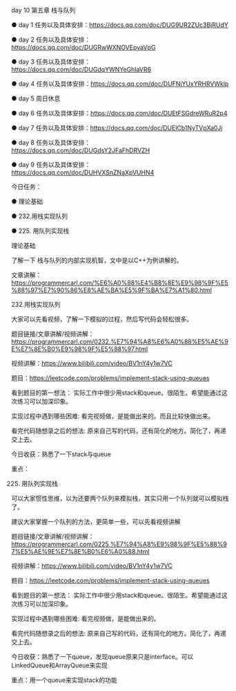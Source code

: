 day 10  第五章 栈与队列
 
● day 1 任务以及具体安排：https://docs.qq.com/doc/DUG9UR2ZUc3BjRUdY  

● day 2 任务以及具体安排：https://docs.qq.com/doc/DUGRwWXNOVEpyaVpG  

● day 3 任务以及具体安排：https://docs.qq.com/doc/DUGdqYWNYeGhlaVR6 

● day 4 任务以及具体安排：https://docs.qq.com/doc/DUFNjYUxYRHRVWklp 

● day 5 周日休息

● day 6 任务以及具体安排：https://docs.qq.com/doc/DUEtFSGdreWRuR2p4 

● day 7 任务以及具体安排：https://docs.qq.com/doc/DUElCb1NyTVpXa0Jj 

● day 8 任务以及具体安排：https://docs.qq.com/doc/DUGdsY2JFaFhDRVZH 

● day 9 任务以及具体安排：https://docs.qq.com/doc/DUHVXSnZNaXpVUHN4 


今日任务：

● 理论基础

● 232.用栈实现队列

● 225. 用队列实现栈

理论基础 

了解一下 栈与队列的内部实现机智，文中是以C++为例讲解的。 

文章讲解：https://programmercarl.com/%E6%A0%88%E4%B8%8E%E9%98%9F%E5%88%97%E7%90%86%E8%AE%BA%E5%9F%BA%E7%A1%80.html   

 232.用栈实现队列 

大家可以先看视频，了解一下模拟的过程，然后写代码会轻松很多。

题目链接/文章讲解/视频讲解：https://programmercarl.com/0232.%E7%94%A8%E6%A0%88%E5%AE%9E%E7%8E%B0%E9%98%9F%E5%88%97.html   

视频讲解：https://www.bilibili.com/video/BV1nY4y1w7VC

题目：https://leetcode.com/problems/implement-stack-using-queues

看到题目的第一想法： 实际工作中很少用stack和queue。很陌生。希望能通过这次练习可以加深印象。

实现过程中遇到哪些困难: 看完视频做，是能做出来的。而且比较快做出来。

看完代码随想录之后的想法: 原来自己写的代码，还有简化的地方。简化了，再递交上去。

今日收获：熟悉了一下stack与queue

重点：


  225. 用队列实现栈 

可以大家惯性思维，以为还要两个队列来模拟栈，其实只用一个队列就可以模拟栈了。 

建议大家掌握一个队列的方法，更简单一些，可以先看视频讲解

题目链接/文章讲解/视频讲解：https://programmercarl.com/0225.%E7%94%A8%E9%98%9F%E5%88%97%E5%AE%9E%E7%8E%B0%E6%A0%88.html  

视频讲解：https://www.bilibili.com/video/BV1nY4y1w7VC

题目：https://leetcode.com/problems/implement-stack-using-queues

看到题目的第一想法： 实际工作中很少用stack和queue。很陌生。希望能通过这次练习可以加深印象。

实现过程中遇到哪些困难: 看完视频做，是能做出来的。

看完代码随想录之后的想法: 原来自己写的代码，还有简化的地方。简化了，再递交上去。

今日收获：熟悉了一下queue，发现queue原来只是interface。可以LinkedQueue和ArrayQueue来实现

重点：用一个queue来实现stack的功能

